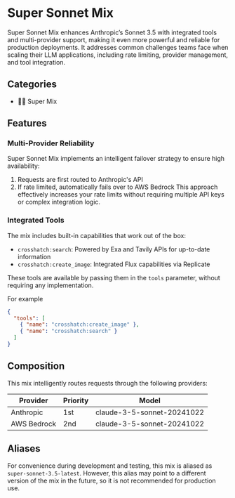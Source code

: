 # Super Sonnet Mix

Super Sonnet Mix enhances Anthropic’s Sonnet 3.5 with integrated tools and multi-provider support, making it even more powerful and reliable for production deployments. It addresses common challenges teams face when scaling their LLM applications, including rate limiting, provider management, and tool integration.

## Categories

- 🦸‍♂️ Super Mix

## Features

### Multi-Provider Reliability

Super Sonnet Mix implements an intelligent failover strategy to ensure high availability:

1. Requests are first routed to Anthropic's API
2. If rate limited, automatically fails over to AWS Bedrock
   This approach effectively increases your rate limits without requiring multiple API keys or complex integration logic.

### Integrated Tools

The mix includes built-in capabilities that work out of the box:

- `crosshatch:search`: Powered by Exa and Tavily APIs for up-to-date information
- `crosshatch:create_image`: Integrated Flux capabilities via Replicate

These tools are available by passing them in the `tools` parameter, without requiring any implementation.

For example

```json
{
  "tools": [
    { "name": "crosshatch:create_image" },
    { "name": "crosshatch:search" }
  ]
}
```

## Composition

This mix intelligently routes requests through the following providers:

| Provider    | Priority | Model                      |
| ----------- | -------- | -------------------------- |
| Anthropic   | 1st      | claude-3-5-sonnet-20241022 |
| AWS Bedrock | 2nd      | claude-3-5-sonnet-20241022 |

## Aliases

For convenience during development and testing, this mix is aliased as `super-sonnet-3.5-latest`. However, this alias may point to a different version of the mix in the future, so it is not recommended for production use.

